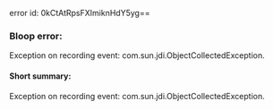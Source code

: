 error id: 0kCtAtRpsFXImiknHdY5yg==
### Bloop error:

Exception on recording event: com.sun.jdi.ObjectCollectedException.
#### Short summary: 

Exception on recording event: com.sun.jdi.ObjectCollectedException.